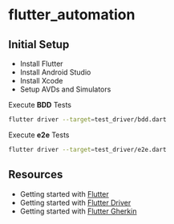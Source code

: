# flutter_automation

## Initial Setup

- Install Flutter
- Install Android Studio
- Install Xcode
- Setup AVDs and Simulators

Execute **BDD** Tests

```sh
flutter driver --target=test_driver/bdd.dart
```

Execute **e2e** Tests

```sh
flutter driver --target=test_driver/e2e.dart
```

## Resources

- Getting started with [Flutter](https://flutter.dev/docs/get-started/install)
- Getting started with [Flutter Driver](https://flutter.dev/docs/cookbook/testing/integration/introduction)
- Getting started with [Flutter Gherkin](https://pub.dev/packages/flutter_gherkin)

